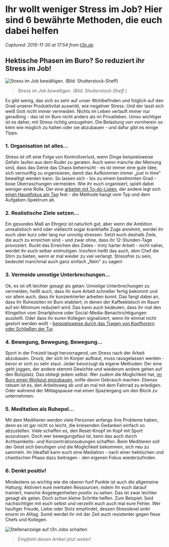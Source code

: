 # Ihr wollt weniger Stress im Job? Hier sind 6 bewährte Methoden, die euch dabei helfen

_Captured: 2015-11-30 at 17:54 from [t3n.de](http://t3n.de/news/stress-im-job-661389/?utm_source=feedburner+t3n+News+12.000er&utm_medium=feed&utm_campaign=Feed%3A+aktuell%2Ffeeds%2Frss+%28t3n+News%29)_

## Hektische Phasen im Buro? So reduziert ihr Stress im Job!

![Stress im Job bewältigen. \(Bild: Shutterstock-Sheff\)](http://t3n.de/news/wp-content/uploads/2015/11/stress-im-job-bewaeltigen-595x397.jpg)

> _Stress im Job bewaltigen. (Bild: Shutterstock-Sheff )_

Es gibt wenig, das sich so sehr auf unser Wohlbefinden und folglich auf den Grad unserer Produktivitat auswirkt, wie negativer Stress. Und der lasst sich weiß Gott nicht immer vermeiden. Nichts im Leben verlauft immer nur geradlinig - das ist im Buro nicht anders als im Privatleben. Umso wichtiger ist es daher, mit Stress richtig umzugehen. Die Belastung von vornherein so klein wie moglich zu halten oder sie abzubauen - und dafur gibt es einige Tipps.

### 1\. Organisation ist alles...

Stress ist oft eine Folge von Kontrollverlust, wenn Dinge beispielsweise Gefahr laufen aus dem Ruder zu geraten. Auch wenn manche der Meinung sind, dass das Genie das Chaos beherrscht - es ist immer eine gute Idee, sich vernunftig zu organisieren, damit das Aufkommen immer „just in time" bewaltigt werden kann. So lassen sich - bis zu einem bestimmten Grad - bose Überraschungen vermeiden. Wie ihr euch organisiert, spielt dabei weniger eine Rolle. Der eine [arbeitet mit To-do-Listen](http://t3n.de/news/to-do-listen-debatte-572681/), der andere legt sich [einen Hauptfokus am Tag](http://t3n.de/news/beerdigt-to-do-listen-kalender-572561/) fest - die Methode hangt vom Typ und dem Aufgaben-Spektrum ab.

### 2\. Realistische Ziele setzen...

Ein gesundes Maß an Ehrgeiz ist naturlich gut, aber wenn die Ambition unrealistisch wird oder vielleicht sogar krankhafte Zuge annimmt, werdet ihr euch uber kurz oder lang nur unnotig stressen. Setzt euch deshalb Ziele, die auch zu erreichen sind - und zwar ohne, dass ihr 12-Stunden-Tage provoziert. Ruckt das Erreichen des Zieles - trotz harter Arbeit - nicht naher, werdet ihr euch selber entmutigen. Insofern heißt das auch, dem Chef die Stirn zu bieten, wenn er mal wieder zu viel verlangt. Stressfrei zu sein, bedeutet manchmal auch ganz einfach „Nein" zu sagen!

### 3\. Vermeide unnotige Unterbrechungen...

Ok, es ist oft leichter gesagt als getan: Unnotige Unterbrechungen zu vermeiden, heißt auch, dass ihr eure Arbeit schneller fertig bekommt und vor allem auch, dass ihr konzentrierter arbeiten konnt. Das fangt dabei an, dass ihr Ruhezeiten im Buro etabliert, in denen der Kaffeeklatsch im Raum auf ein Minimum reduziert wird. Das kann auch bedeuten, dass ihr mal den Klingelton vom Smartphone oder Social-Media-Benachrichtigungen ausstellt. Oder dass ihr euren Kollegen signalisiert, wenn ihr einmal nicht gestort werden wollt - [beispielsweise durch das Tragen von Kopfhorern oder Schließen der Tur](http://t3n.de/news/ungestoert-arbeiten-tipps-und-tricks-605608/).

### 4\. Bewegung, Bewegung, Bewegung...

Sport in der Freizeit taugt hervorragend, um Stress nach der Arbeit abzubauen. Druck, der sich im Korper aufbaut, muss rausgelassen werden - bevor er sich zu sehr staut. Jeder bevorzugt da eigene Methoden: Der eine geht joggen, der andere stemmt Gewichte und wiederum andere gehen auf den Bolzplatz. Das obliegt jedem selbst. Wer zudem die Moglichkeit hat, [im Buro einen Workout einzubauen](http://t3n.de/news/sport-im-buero-diese-uebungen-659987/), sollte davon Gebrauch machen. Ebenso ratsam ist es, den Arbeitsweg ab und an mal mit dem Fahrrad zu erledigen. Oder wahrend der Mittagspause mal einen Spaziergang um den Block zu unternehmen.

### 5\. Meditation als Ruhepol...

Mit dem Meditieren werden viele Personen anfangs ihre Probleme haben, denn es ist gar nicht so leicht, die kreisenden Gedanken einfach so abzustellen. Viele schaffen es, den Reset-Knopf im Kopf mit Sport auszulosen. Doch wer bewegungsfaul ist, kann das auch durch Achtsamkeits- und Konzentrationsubungen schaffen. Beim Meditieren soll der Geist sich beruhigen und die Moglichkeit bekommen, sich neu zu sammeln. Im Idealfall kann euch eine Mediation - nach einer hektischen und chaotischen Phase dazu beitragen - den eigenen Fokus wiederzufinden.

### 6\. Denkt positiv!

Mindestens so wichtig wie die oberen funf Punkte ist auch die allgemeine Haltung: Aktiviert eure mentalen Ressourcen, indem ihr euch darauf trainiert, manche Angelegenheiten positiv zu sehen. Das ist zwar leichter gesagt als getan. Doch schon kleine Schritte helfen. Zum Beispiel: Seid nachsichtiger mit euch selbst und verzeiht euch auch mal eure Fehler. Wer haufiger Freude, Liebe oder Stolz empfindet, dessen Stresslevel sinkt enorm im Alltag. Somit werdet ihr mit der Zeit auch resistenter gegen fiese Chefs und Kollegen.

![Stellenanzeige auf t3n Jobs schalten](http://t3n.sc/core/images/specials/banner_stuhl_frei_kampagne_stuhl_ressort.png)

> _Empfiehl diesen Artikel jetzt weiter!_
